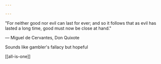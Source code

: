 ```yaml
---

---
```



"For neither good nor evil can last for ever; and so it follows that as evil has lasted a long time, good must now be close at hand."

— Miguel de Cervantes, Don Quixote

Sounds like gambler's fallacy but hopeful  

[[all-is-one]]
